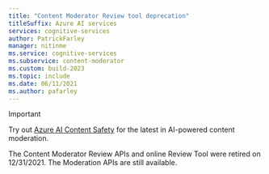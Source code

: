 ```yaml
---
title: "Content Moderator Review tool deprecation"
titleSuffix: Azure AI services
services: cognitive-services
author: PatrickFarley
manager: nitinme
ms.service: cognitive-services
ms.subservice: content-moderator
ms.custom: build-2023
ms.topic: include
ms.date: 06/11/2021
ms.author: pafarley
---
```


> [!IMPORTANT]
> 
> Try out [Azure AI Content Safety](/azure/ai-services/content-safety/overview) for the latest in AI-powered content moderation.
>
> The Content Moderator Review APIs and online Review Tool were retired on 12/31/2021. The Moderation APIs are still available.
